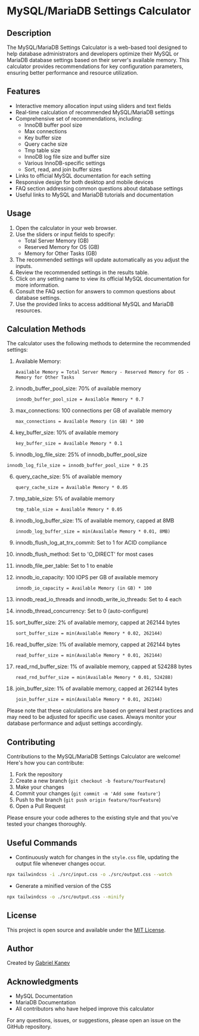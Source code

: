 # MySQL/MariaDB Settings Calculator

## Description

The MySQL/MariaDB Settings Calculator is a web-based tool designed to help database administrators and developers optimize their MySQL or MariaDB database settings based on their server's available memory. This calculator provides recommendations for key configuration parameters, ensuring better performance and resource utilization.

## Features

- Interactive memory allocation input using sliders and text fields
- Real-time calculation of recommended MySQL/MariaDB settings
- Comprehensive set of recommendations, including:
  - InnoDB buffer pool size
  - Max connections
  - Key buffer size
  - Query cache size
  - Tmp table size
  - InnoDB log file size and buffer size
  - Various InnoDB-specific settings
  - Sort, read, and join buffer sizes
- Links to official MySQL documentation for each setting
- Responsive design for both desktop and mobile devices
- FAQ section addressing common questions about database settings
- Useful links to MySQL and MariaDB tutorials and documentation

## Usage

1. Open the calculator in your web browser.
2. Use the sliders or input fields to specify:
   - Total Server Memory (GB)
   - Reserved Memory for OS (GB)
   - Memory for Other Tasks (GB)
3. The recommended settings will update automatically as you adjust the inputs.
4. Review the recommended settings in the results table.
5. Click on any setting name to view its official MySQL documentation for more information.
6. Consult the FAQ section for answers to common questions about database settings.
7. Use the provided links to access additional MySQL and MariaDB resources.

## Calculation Methods

The calculator uses the following methods to determine the recommended settings:

1. Available Memory:

   ```
   Available Memory = Total Server Memory - Reserved Memory for OS - Memory for Other Tasks
   ```

2. innodb_buffer_pool_size: 70% of available memory

   ```
   innodb_buffer_pool_size = Available Memory * 0.7
   ```

3. max_connections: 100 connections per GB of available memory

   ```
   max_connections = Available Memory (in GB) * 100
   ```

4. key_buffer_size: 10% of available memory

   ```
   key_buffer_size = Available Memory * 0.1
   ```

5. innodb_log_file_size: 25% of innodb_buffer_pool_size
  ```
  innodb_log_file_size = innodb_buffer_pool_size * 0.25
  ```

6. query_cache_size: 5% of available memory

   ```
   query_cache_size = Available Memory * 0.05
   ```

7. tmp_table_size: 5% of available memory

   ```
   tmp_table_size = Available Memory * 0.05
   ```

8. innodb_log_buffer_size: 1% of available memory, capped at 8MB

   ```
   innodb_log_buffer_size = min(Available Memory * 0.01, 8MB)
   ```

9. innodb_flush_log_at_trx_commit: Set to 1 for ACID compliance

10. innodb_flush_method: Set to 'O_DIRECT' for most cases

11. innodb_file_per_table: Set to 1 to enable

12. innodb_io_capacity: 100 IOPS per GB of available memory

    ```
    innodb_io_capacity = Available Memory (in GB) * 100
    ```

13. innodb_read_io_threads and innodb_write_io_threads: Set to 4 each

14. innodb_thread_concurrency: Set to 0 (auto-configure)

15. sort_buffer_size: 2% of available memory, capped at 262144 bytes

    ```
    sort_buffer_size = min(Available Memory * 0.02, 262144)
    ```

16. read_buffer_size: 1% of available memory, capped at 262144 bytes

    ```
    read_buffer_size = min(Available Memory * 0.01, 262144)
    ```

17. read_rnd_buffer_size: 1% of available memory, capped at 524288 bytes

    ```
    read_rnd_buffer_size = min(Available Memory * 0.01, 524288)
    ```

18. join_buffer_size: 1% of available memory, capped at 262144 bytes

    ```
    join_buffer_size = min(Available Memory * 0.01, 262144)
    ```

Please note that these calculations are based on general best practices and may need to be adjusted for specific use cases. Always monitor your database performance and adjust settings accordingly.

## Contributing

Contributions to the MySQL/MariaDB Settings Calculator are welcome! Here's how you can contribute:

1. Fork the repository
2. Create a new branch (`git checkout -b feature/YourFeature`)
3. Make your changes
4. Commit your changes (`git commit -m 'Add some feature'`)
5. Push to the branch (`git push origin feature/YourFeature`)
6. Open a Pull Request

Please ensure your code adheres to the existing style and that you've tested your changes thoroughly.

## Useful Commands

- Continuously watch for changes in the `style.css` file, updating the output file whenever changes occur.

```bash
npx tailwindcss -i ./src/input.css -o ./src/output.css --watch
```

- Generate a minified version of the CSS

```bash
npx tailwindcss -o ./src/output.css --minify 
```

## License

This project is open source and available under the [MIT License](LICENSE).

## Author

Created by [Gabriel Kanev](https://gkanev.com)

## Acknowledgments

- MySQL Documentation
- MariaDB Documentation
- All contributors who have helped improve this calculator

For any questions, issues, or suggestions, please open an issue on the GitHub repository.
